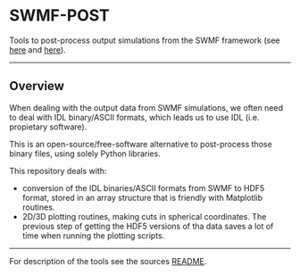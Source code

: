 
# SWMF-POST

Tools to post-process output simulations from the SWMF framework (see 
[here](http://csem.engin.umich.edu/tools/swmf/) and 
[here](https://ccmc.gsfc.nasa.gov/models/modelinfo.php?model=BATS-R-US)).

---
## Overview

When dealing with the output data from SWMF simulations, we often need to deal with IDL binary/ASCII formats, which leads us to use IDL (i.e. propietary software).

This is an open-source/free-software alternative to post-process those binary files, using solely Python libraries.

This repository deals with:
* conversion of the IDL binaries/ASCII formats from SWMF to HDF5 format, stored in an array structure that is friendly with Matplotlib routines.
* 2D/3D plotting routines, making cuts in spherical coordinates. The previous step of getting the HDF5 versions of tha data saves a lot of time when running the plotting scripts.


---
For description of the tools see the sources [README](src/README.md).


<!--- EOF -->
